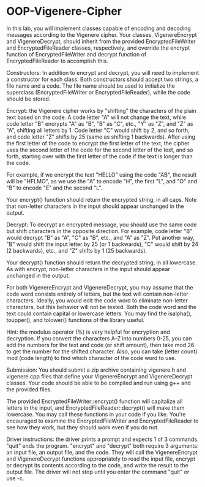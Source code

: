 # OOP-Vigenere-Cipher
In this lab, you will implement classes capable of encoding and decoding messages according to the Vigenere cipher.  Your classes, VigenereEncrypt and VigenereDecrypt, should inherit from the provided EncryptedFileWriter and EncryptedFileReader classes, respectively, and override the encrypt function of EncryptedFileWriter and decrypt function of EncryptedFileReader to accomplish this.

Constructors:  In addition to encrypt and decrypt, you will need to implement a constructor for each class.  Both constructors should accept two strings, a file name and a code.  The file name should be used to initialize the superclass (EncryptedFileWriter or EncryptedFileReader), while the code should be stored.

Encrypt:  the Vigenere cipher works by "shifting" the characters of the plain text based on the code.  A code letter "A" will not change the text, while code letter "B" encrypts "A" as "B", "B" as "C", etc., "Y" as "Z", and "Z" as "A", shifting all letters by 1.  Code letter "C" would shift by 2, and so forth, and code letter "Z" shifts by 25 (same as shifting 1 backwards).  After using the first letter of the code to encrypt the first letter of the text, the cipher uses the second letter of the code for the second letter of the text, and so forth, starting over with the first letter of the code if the text is longer than the code.

For example, if we encrypt the text "HELLO" using the code "AB", the result will be "HFLMO", as we use the "A" to encode "H", the first "L", and "O" and "B" to encode "E" and the second "L".

Your encrypt() function should return the encrypted string, in all caps.  Note that non-letter characters in the input should appear unchanged in the output.

Decrypt:  To decrypt an encrypted message, you should use the same code but shift characters in the opposite direction.  For example, code letter "B" would decrypt "B" as "A", "C" as "B", etc., and "A" as "Z".  Put another way, "B" would shift the input letter by 25 (or 1 backwards), "C" would shift by 24 (2 backwards), etc., and "Z" shifts by 1 (25 backwards).

Your decrypt() function should return the decrypted string, in all lowercase.  As with encrypt, non-letter characters in the input should appear unchanged in the output.

For both VigenereEncrypt and VigenereDecrypt, you may assume that the code word consists entirely of letters, but the text will contain non-letter characters.  Ideally, you would edit the code word to eliminate non-letter characters, but this behavior will not be tested.  Both the code word and the text could contain capital or lowercase letters.  You may find the isalpha(), toupper(), and tolower() functions of the <cctype> library useful.

Hint:  the modulus operator (%) is very helpful for encryption and decryption.  If you convert the characters A-Z into numbers 0-25, you can add the numbers for the text and code (or shift amount), then take mod 26 to get the number for the shifted character.  Also, you can take (letter count) mod (code length) to find which character of the code word to use.

Submission:  You should submit a zip archive containing vigenere.h and vigenere.cpp files that define your VigenereEncrypt and VigenereDecrypt classes.  Your code should be able to be compiled and run using g++ and the provided files. 

The provided EncryptedFileWriter::encrypt() function will capitalize all letters in the input, and EncryptedFileReader::decrypt() will make them lowercase.  You may call these functions in your code if you like.  You're encouraged to examine the EncryptedFileWriter and EncryptedFileReader to see how they work, but they should work even if you do not.

Driver instructions: the driver prints a prompt and expects 1 of 3 commands.  "quit" ends the program.  "encrypt" and "decrypt" both require 3 arguments:  an input file, an output file, and the code.  They will call the VigenereEncrypt and VigenereDecrypt functions appropriately to read the input file, encrypt or decrypt its contents according to the code, and write the result to the output file.  The driver will not stop until you enter the command "quit" or use <ctrl>-c.
